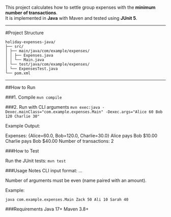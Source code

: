 This project calculates how to settle group expenses with the **minimum number of transactions**.  
It is implemented in **Java** with Maven and tested using **JUnit 5**.

---

#Project Structure

```
holiday-expenses-java/
├── src/
│ ├── main/java/com/example/expenses/
│ │ ├── Expenses.java
│ │ └── Main.java
│ └── test/java/com/example/expenses/
│ └── ExpensesTest.java
└── pom.xml
```

---

##How to Run

###1. Compile
`mvn compile`

###2. Run with CLI arguments
`mvn exec:java -Dexec.mainClass="com.example.expenses.Main" -Dexec.args="Alice 60 Bob 120 Charlie 30"`

Example Output:

Expenses: {Alice=60.0, Bob=120.0, Charlie=30.0}
Alice pays Bob $10.00
Charlie pays Bob $40.00
Number of transactions: 2

###How to Test

Run the JUnit tests:
`mvn test`

###Usage Notes
CLI input format: <Name1> <Amount1> <Name2> <Amount2> ...

Number of arguments must be even (name paired with an amount).

Example:

`java com.example.expenses.Main Zack 50 Ali 10 Sarah 40`

###Requirements
Java 17+
Maven 3.8+